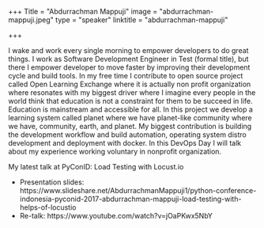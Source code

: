 +++
Title = "Abdurrachman Mappuji"
image = "abdurrachman-mappuji.jpeg"
type = "speaker"
linktitle = "abdurrachman-mappuji"

+++

I wake and work every single morning to empower developers to do great things. I work as Software Development Engineer in Test (formal title), but there I empower developer to move faster by improving their development cycle and build tools. In my free time I contribute to open source project called Open Learning Exchange where it is actually non profit organization where resonates with my biggest driver where I imagine every people in the world think that education is not a constraint for them to be succeed in life. Education is mainstream and accessible for all. In this project we develop a learning system called planet where we have planet-like community where we have, community, earth, and planet. My biggest contribution is building the development workflow and build automation, operating system distro development and deployment with docker. In this DevOps Day I will talk about my experience working voluntary in nonprofit organization.

My latest talk at PyConID: Load Testing with Locust.io
<ul>
	<li>Presentation slides: https://www.slideshare.net/AbdurrachmanMappuji1/python-conference-indonesia-pyconid-2017-abdurrachman-mappuji-load-testing-with-helps-of-locustio</li>
	<li>Re-talk: https://www.youtube.com/watch?v=jOaPKwx5NbY</li>
</ul>
